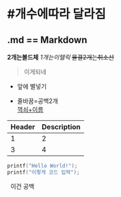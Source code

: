 # #개수에따라 달라짐
.md == Markdown <!-- 주석은 또 못참지  -->
---
**2개는볼드체** *1개는이텔릭* ~~물결2개는취소선~~ 
>이게되네
* 앞에 별넣기<br/> 
- 줄바꿈=공백2개  
[꺽쇠+이름](www.naver.com)

Header|Description
--|--
1|2
3|4

```C  
printf("Hello World!");
printf("이렇게 코드 입력");
```

&nbsp; 이건 공백
